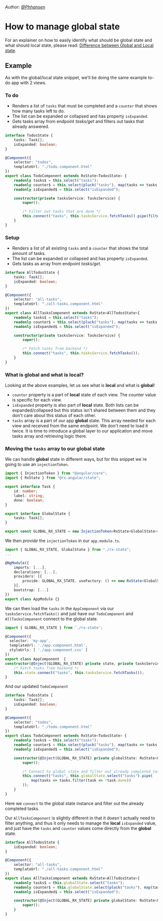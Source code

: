 _Author: [@Phhansen](https://github.com/Phhansen)_

# How to manage global state

For an explainer on how to easily identify what should be global state and what should local state, please read: [Difference between Global and Local state](https://github.com/rx-angular/rx-angular/tree/master/libs/state/docs/snippets/global-state-vs-local-state.md).

## Example

As with the global/local state snippet, we'll be doing the same example to-do app with 2 views.

### To do

- Renders a list of `tasks` that must be completed and a `counter` that shows how many tasks left to do.
- The list can be expanded or collapsed and has property `isExpanded`.
- Gets tasks array from endpoint _tasks/get_ and filters out tasks that already answered.

```typescript
interface TodosState {
    tasks: Task[];
    isExpanded: boolean;
}

@Component({
    selector: "todos",
    templateUrl: "./todo.component.html"
})
export class TodoComponent extends RxState<TodosState> {
    readonly tasks$ = this.select("tasks");
    readonly counter$ = this.select(pluck("tasks"), map(tasks => tasks.length));
    readonly isExpanded$ = this.select("isExpanded");

    constructor(private tasksService: TasksService) {
        super();

        /* Filter out tasks that are done */
        this.connect("tasks", this.tasksService.fetchTasks().pipe(filter(tasks => tasks.filter(task => !task.done))));
    }
}
```

### Setup

- Renders a list of all existing `tasks` and a `counter` that shows the total amount of tasks.
- The list can be expanded or collapsed and has property `isExpanded`.
- Gets tasks as array from endpoint _tasks/get_.

```typescript
interface AllTodosState {
    tasks: Task[];
    isExpanded: boolean;
}

@Component({
    selector: "all-tasks",
    templateUrl: "./all-tasks.component.html"
})
export class AllTasksComponent extends RxState<AllTodosState>{
    readonly tasks$ = this.select("tasks");
    readonly counter$ = this.select(pluck("tasks"), map(tasks => tasks.length));
    readonly isExpanded$ = this.select("isExpanded");

    constructor(private tasksService: TasksService) {
        super();

        /* Fetch tasks from backend */
        this.connect("tasks", this.tasksService.fetchTasks());
    }
}
```

### What is global and what is local?
Looking at the above examples, let us see what is **local** and what is **global**! 

- `counter` property is a part of **local** state of each view. The counter value is specific for each view.
- `isExpanded` property is also part of **local** state. Both lists can be expanded/collapsed but this status isn't shared between them and they don't care about this status of each other.
- `tasks` array is a part of our app **global** state. This array needed for each view and received from the same endpoint. We don't need to load it twice. It is time to introduce a global layer to our application and move tasks array and retrieving logic there.

### Moving the `tasks` array to our **global** state
We can handle **global** state in different ways, but for this snippet we´re going to use an `injectionToken`.

```typescript
import { InjectionToken } from "@angular/core";
import { RxState } from "@rx-angular/state";

export interface Task {
    id: number;
    label: string;
    done: boolean;
}

export interface GlobalState {
    tasks: Task[];
}

export const GLOBAL_RX_STATE = new InjectionToken<RxState<GlobalState>>('GLOBAL_RX_STATE');
```

We then _provide_ the `injectionToken` in our `app.module.ts`.

```typescript
import { GLOBAL_RX_STATE, GlobalState } from "./rx-state";
...

@NgModule({
    imports: [...],
    declarations: [...],
    providers: [{
        provide: GLOBAL_RX_STATE, useFactory: () => new RxState<GlobalState>()
    }],
    bootstrap: [...]
})
export class AppModule {}
```

We can then load the `tasks` in the `AppComponent` via our `tasksService.fetchTasks()` and just have our `TodoComponent` and `AllTasksComponent` connect to the global state.

```typescript
import { GLOBAL_RX_STATE } from './rx-state';

@Component({
  selector: 'my-app',
  templateUrl: './app.component.html',
  styleUrls: [ './app.component.css' ]
})
export class AppComponent  {
constructor(@Inject(GLOBAL_RX_STATE) private state, private tasksService: TasksService) {
    /* Fetch tasks from backend */
    this.state.connect("tasks", this.tasksService.fetchTasks());
}
```

And our updated `TodoComponent`

```typescript
interface TodosState {
    tasks: Task[];
    isExpanded: boolean;
}

@Component({
    selector: "todos",
    templateUrl: "./todo.component.html"
})
export class TodoComponent extends RxState<TodosState> {
    readonly tasks$ = this.select("tasks");
    readonly counter$ = this.select(pluck("tasks"), map(tasks => tasks.length));
    readonly isExpanded$ = this.select("isExpanded");

    constructor(@Inject(GLOBAL_RX_STATE) private globalState: RxState<GlobalState>) {
        super();

        /* Connect to global state and filter out already completed tasks */
        this.connect("tasks", this.globalState.select("tasks").pipe(
            map(tasks => tasks.filter(task => !task.done))
        ));
    }
}
```
Here we `connect` to the global state instance and filter out the already completed tasks.

Our `AllTasksComponent` is slightly different in that it doesn´t actually need to filter anything, and thus it only needs to manage the **local** `isExpanded` value, and just have the `tasks` and `counter` values come directly from the **global** state.

```typescript
interface AllTodosState {
    isExpanded: boolean;
}

@Component({
    selector: "all-tasks",
    templateUrl: "./all-tasks.component.html"
})
export class AllTasksComponent extends RxState<AllTodosState>{
    readonly tasks$ = this.globalState.select("tasks");
    readonly counter$ = this.globalState.select(pluck("tasks"), map(tasks => tasks.length));
    readonly isExpanded$ = this.select("isExpanded");

    constructor(@Inject(GLOBAL_RX_STATE) private globalState: RxState<GlobalState>) {
        super();
    }
}
```
